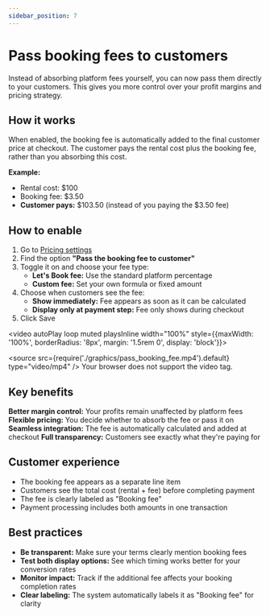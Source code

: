 ```yaml
---
sidebar_position: 7
---
```


# Pass booking fees to customers

Instead of absorbing platform fees yourself, you can now pass them directly to your customers. This gives you more control over your profit margins and pricing strategy.

## How it works

When enabled, the booking fee is automatically added to the final customer price at checkout. The customer pays the rental cost plus the booking fee, rather than you absorbing this cost.

**Example:**

- Rental cost: $100
- Booking fee: $3.50
- **Customer pays:** $103.50 (instead of you paying the $3.50 fee)

## How to enable

1. Go to [Pricing settings](https://dashboard.letsbook.app/pricing)
2. Find the option **"Pass the booking fee to customer"**
3. Toggle it on and choose your fee type:
    - **Let's Book fee:** Use the standard platform percentage
    - **Custom fee:** Set your own formula or fixed amount
4. Choose when customers see the fee:
    - **Show immediately:** Fee appears as soon as it can be calculated
    - **Display only at payment step:** Fee only shows during checkout
5. Click Save

<video autoPlay loop muted playsInline width="100%" style={{maxWidth: '100%', borderRadius: '8px', margin: '1.5rem 0', display: 'block'}}>

  <source src={require('./graphics/pass_booking_fee.mp4').default} type="video/mp4" />
  Your browser does not support the video tag.
</video>

## Key benefits

**Better margin control:** Your profits remain unaffected by platform fees
**Flexible pricing:** You decide whether to absorb the fee or pass it on
**Seamless integration:** The fee is automatically calculated and added at checkout
**Full transparency:** Customers see exactly what they're paying for

## Customer experience

- The booking fee appears as a separate line item
- Customers see the total cost (rental + fee) before completing payment
- The fee is clearly labeled as "Booking fee"
- Payment processing includes both amounts in one transaction

## Best practices

- **Be transparent:** Make sure your terms clearly mention booking fees
- **Test both display options:** See which timing works better for your conversion rates
- **Monitor impact:** Track if the additional fee affects your booking completion rates
- **Clear labeling:** The system automatically labels it as "Booking fee" for clarity
